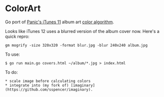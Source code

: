 # ColorArt

Go port of [Panic's iTunes 11](https://www.panic.com/blog/itunes-11-and-colors/) album art [color algorithm](https://github.com/panicinc/ColorArt).

Looks like iTunes 12 uses a blurred version of the album cover now.  Here's a quick repro:

    gm mogrify -size 320x320 -format blur.jpg -blur 240x240 album.jpg

To use:

    $ go run main.go covers.html ~/album/*.jpg > index.html

To do:

    * scale image before calculating colors
    * integrate into (my fork of) [imaginary](https://github.com/sspencer/imaginary).
